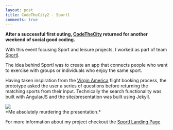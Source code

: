 ```yaml
---
layout: post
title: CodeTheCity2 - Sportl
comments: true
---
```

**After a successful first outing, [CodeTheCity](http://codethecity.org/) returned for another weekend of social good coding.**

With this event focusing Sport and leisure projects, I worked as part of team [Sportl](http://codethecity.github.io/sportl-landing/).

The idea behind Sportl was to create an app that connects people who want to exercise with groups or individuals who enjoy the same sport.

Having taken inspiration from the [Virgin America](https://www.virginamerica.com/) flight booking process, the prototype asked the user a series of questions before returning the matching sports from their input. Technically the search functionality was built with AngularJS and the site/presentation was built using Jekyll.

<div class="image-responsive">
    <img src="{{ site.baseurl }}public/img/pres.jpg" />
</div>
*Me absolutely murdering the presentation.*

For more information about my project checkout the [Sportl Landing Page](http://codethecity.github.io/sportl-landing/)